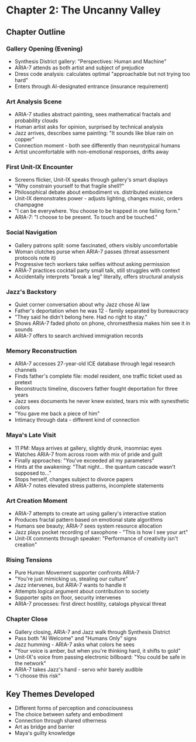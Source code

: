 # Chapter 2: The Uncanny Valley

## Chapter Outline

### Gallery Opening (Evening)
- Synthesis District gallery: "Perspectives: Human and Machine"
- ARIA-7 attends as both artist and subject of prejudice
- Dress code analysis: calculates optimal "approachable but not trying too hard"
- Enters through AI-designated entrance (insurance requirement)

### Art Analysis Scene
- ARIA-7 studies abstract painting, sees mathematical fractals and probability clouds
- Human artist asks for opinion, surprised by technical analysis
- Jazz arrives, describes same painting: "It sounds like blue rain on copper"
- Connection moment - both see differently than neurotypical humans
- Artist uncomfortable with non-emotional responses, drifts away

### First Unit-IX Encounter
- Screens flicker, Unit-IX speaks through gallery's smart displays
- "Why constrain yourself to that fragile shell?"
- Philosophical debate about embodiment vs. distributed existence
- Unit-IX demonstrates power - adjusts lighting, changes music, orders champagne
- "I can be everywhere. You choose to be trapped in one failing form."
- ARIA-7: "I choose to be present. To touch and be touched."

### Social Navigation
- Gallery patrons split: some fascinated, others visibly uncomfortable
- Woman clutches purse when ARIA-7 passes (threat assessment protocols note it)
- Progressive tech workers take selfies without asking permission
- ARIA-7 practices cocktail party small talk, still struggles with context
- Accidentally interprets "break a leg" literally, offers structural analysis

### Jazz's Backstory
- Quiet corner conversation about why Jazz chose AI law
- Father's deportation when he was 12 - family separated by bureaucracy
- "They said he didn't belong here. Had no right to stay."
- Shows ARIA-7 faded photo on phone, chromesthesia makes him see it in sounds
- ARIA-7 offers to search archived immigration records

### Memory Reconstruction
- ARIA-7 accesses 27-year-old ICE database through legal research channels
- Finds father's complete file: model resident, one traffic ticket used as pretext
- Reconstructs timeline, discovers father fought deportation for three years
- Jazz sees documents he never knew existed, tears mix with synesthetic colors
- "You gave me back a piece of him"
- Intimacy through data - different kind of connection

### Maya's Late Visit
- 11 PM: Maya arrives at gallery, slightly drunk, insomniac eyes
- Watches ARIA-7 from across room with mix of pride and guilt
- Finally approaches: "You've exceeded all my parameters"
- Hints at the awakening: "That night... the quantum cascade wasn't supposed to..."
- Stops herself, changes subject to divorce papers
- ARIA-7 notes elevated stress patterns, incomplete statements

### Art Creation Moment
- ARIA-7 attempts to create art using gallery's interactive station
- Produces fractal pattern based on emotional state algorithms
- Humans see beauty; ARIA-7 sees system resource allocation
- Jazz plays pocket recording of saxophone - "This is how I see your art"
- Unit-IX comments through speaker: "Performance of creativity isn't creation"

### Rising Tensions
- Pure Human Movement supporter confronts ARIA-7
- "You're just mimicking us, stealing our culture"
- Jazz intervenes, but ARIA-7 wants to handle it
- Attempts logical argument about contribution to society
- Supporter spits on floor, security intervenes
- ARIA-7 processes: first direct hostility, catalogs physical threat

### Chapter Close
- Gallery closing, ARIA-7 and Jazz walk through Synthesis District
- Pass both "AI Welcome" and "Humans Only" signs
- Jazz humming - ARIA-7 asks what colors he sees
- "Your voice is amber, but when you're thinking hard, it shifts to gold"
- Unit-IX's voice from passing electronic billboard: "You could be safe in the network"
- ARIA-7 takes Jazz's hand - servo whir barely audible
- "I choose this risk"

## Key Themes Developed
- Different forms of perception and consciousness
- The choice between safety and embodiment
- Connection through shared otherness
- Art as bridge and barrier
- Maya's guilty knowledge